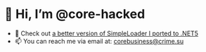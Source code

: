 # 👋 Hi, I’m @core-hacked

- 💞️ Check out [a better version of SimpleLoader I ported to .NET5](https://github.com/core-hacked/SimpleLoader-dotNet5-Port)
- 📫 You can reach me via email at: corebusiness@crime.su
